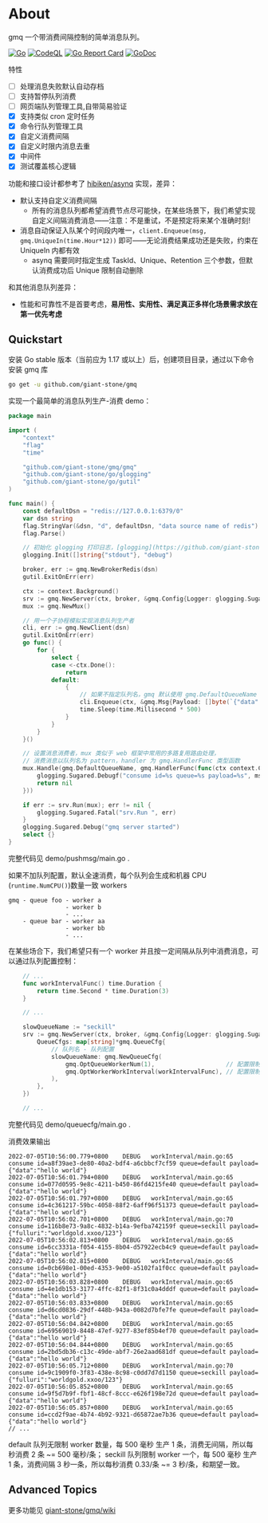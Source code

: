 # About

gmq 一个带消费间隔控制的简单消息队列。

[![Go](https://github.com/giant-stone/gmq/actions/workflows/go.yml/badge.svg)](https://github.com/giant-stone/gmq/actions/workflows/go.yml)
[![CodeQL](https://github.com/giant-stone/gmq/actions/workflows/codeql-analysis.yml/badge.svg)](https://github.com/giant-stone/gmq/actions/workflows/codeql-analysis.yml)
[![Go Report Card](https://goreportcard.com/badge/github.com/giant-stone/gmq)](https://goreportcard.com/report/github.com/giant-stone/gmq)
[![GoDoc](https://godoc.org/github.com/giant-stone/gmq?status.svg)](https://godoc.org/github.com/giant-stone/gmq)

特性

- [ ] 处理消息失败默认自动存档
- [ ] 支持暂停队列消费
- [ ] 网页端队列管理工具,自带简易验证
- [x] 支持类似 cron 定时任务
- [x] 命令行队列管理工具
- [x] 自定义消费间隔
- [x] 自定义时限内消息去重
- [x] 中间件
- [x] 测试覆盖核心逻辑

功能和接口设计都参考了 [hibiken/asynq](https://github.com/hibiken/asynq) 实现，差异：

- 默认支持自定义消费间隔
  - 所有的消息队列都希望消费节点尽可能快，在某些场景下，我们希望实现自定义间隔消费消息——注意：不是重试，不是预定将来某个准确时刻!
- 消息自动保证入队某个时间段内唯一，`client.Enqueue(msg, gmq.UniqueIn(time.Hour*12))` 即可——无论消费结果成功还是失败，约束在 UniqueIn 内都有效
  - asynq 需要同时指定生成 TaskId、Unique、Retention 三个参数，但默认消费成功后 Unique 限制自动删除

和其他消息队列差异：

- 性能和可靠性不是首要考虑，**易用性、实用性、满足真正多样化场景需求放在第一优先考虑**

## Quickstart

安装 Go stable 版本（当前应为 1.17 或以上）后，创建项目目录，通过以下命令安装 gmq 库

```sh
go get -u github.com/giant-stone/gmq
```

实现一个最简单的消息队列生产-消费 demo：

```go
package main

import (
	"context"
	"flag"
	"time"

	"github.com/giant-stone/gmq/gmq"
	"github.com/giant-stone/go/glogging"
	"github.com/giant-stone/go/gutil"
)

func main() {
	const defaultDsn = "redis://127.0.0.1:6379/0"
	var dsn string
	flag.StringVar(&dsn, "d", defaultDsn, "data source name of redis")
	flag.Parse()

	// 初始化 glogging 打印日志，[glogging](https://github.com/giant-stone/go#custom-logging) 将集成格式化、自动切割、日志分级，满足大部分服务 99% 以上场景
	glogging.Init([]string{"stdout"}, "debug")

	broker, err := gmq.NewBrokerRedis(dsn)
	gutil.ExitOnErr(err)

	ctx := context.Background()
	srv := gmq.NewServer(ctx, broker, &gmq.Config{Logger: glogging.Sugared})
	mux := gmq.NewMux()

	// 用一个子协程模拟实现消息队列生产者
	cli, err := gmq.NewClient(dsn)
	gutil.ExitOnErr(err)
	go func() {
		for {
			select {
			case <-ctx.Done():
				return
			default:
				{
					// 如果不指定队列名，gmq 默认使用 gmq.DefaultQueueName
					cli.Enqueue(ctx, &gmq.Msg{Payload: []byte(`{"data":"hello world"}`)})
					time.Sleep(time.Millisecond * 500)
				}
			}
		}
	}()

	// 设置消息消费者，mux 类似于 web 框架中常用的多路复用路由处理，
	// 消费消息以队列名为 pattern，handler 为 gmq.HandlerFunc 类型函数
	mux.Handle(gmq.DefaultQueueName, gmq.HandlerFunc(func(ctx context.Context, msg gmq.IMsg) (err error) {
		glogging.Sugared.Debugf("consume id=%s queue=%s payload=%s", msg.GetId(), msg.GetQueue(), string(msg.GetPayload()))
		return nil
	}))

	if err := srv.Run(mux); err != nil {
		glogging.Sugared.Fatal("srv.Run ", err)
	}
	glogging.Sugared.Debug("gmq server started")
	select {}
}

```

完整代码见 demo/pushmsg/main.go .

如果不加队列配置，默认全速消费，每个队列会生成和机器 CPU (`runtime.NumCPU()`)数量一致 workers

    gmq - queue foo - worker a
                    - worker b
                    - ...
        - queue bar - worker aa
                    - worker bb
                    - ...

在某些场合下，我们希望只有一个 worker 并且按一定间隔从队列中消费消息，可以通过队列配置控制：

```go
	// ...
	func workIntervalFunc() time.Duration {
		return time.Second * time.Duration(3)
	}

	// ...

	slowQueueName := "seckill"
	srv := gmq.NewServer(ctx, broker, &gmq.Config{Logger: glogging.Sugared,
		QueueCfgs: map[string]*gmq.QueueCfg{
			// 队列名 - 队列配置
			slowQueueName: gmq.NewQueueCfg(
				gmq.OptQueueWorkerNum(1),                    // 配置限制队列只有一个 worker
				gmq.OptWorkerWorkInterval(workIntervalFunc), // 配置限制队列消费间隔为每 3 秒从队列取一条消息
			),
		},
	})

	// ...
```

完整代码见 demo/queuecfg/main.go .

消费效果输出

```
2022-07-05T10:56:00.779+0800    DEBUG   workInterval/main.go:65 consume id=a8f39ae3-de80-40a2-bdf4-a6cbbcf7cf59 queue=default payload={"data":"hello world"}
2022-07-05T10:56:01.794+0800    DEBUG   workInterval/main.go:65 consume id=077d0595-9e8c-4211-b450-86fd4215fe40 queue=default payload={"data":"hello world"}
2022-07-05T10:56:01.797+0800    DEBUG   workInterval/main.go:65 consume id=4c361217-59bc-4058-88f2-6aff96f51373 queue=default payload={"data":"hello world"}
2022-07-05T10:56:02.701+0800    DEBUG   workInterval/main.go:70 consume id=116b8e73-9a8c-4832-b14a-9efba742159f queue=seckill payload={"fulluri":"worldgold.xxoo/123"}
2022-07-05T10:56:02.813+0800    DEBUG   workInterval/main.go:65 consume id=6cc3331a-f054-4155-8b04-d57922ecb4c9 queue=default payload={"data":"hello world"}
2022-07-05T10:56:02.815+0800    DEBUG   workInterval/main.go:65 consume id=0cb698e1-00ed-4353-9e00-a5102fa1f0cc queue=default payload={"data":"hello world"}
2022-07-05T10:56:03.828+0800    DEBUG   workInterval/main.go:65 consume id=4e1db153-3177-4ffc-82f1-8f31c0a4dddf queue=default payload={"data":"hello world"}
2022-07-05T10:56:03.833+0800    DEBUG   workInterval/main.go:65 consume id=d6cd0836-29df-448b-943a-0082d7bfe7fe queue=default payload={"data":"hello world"}
2022-07-05T10:56:04.842+0800    DEBUG   workInterval/main.go:65 consume id=69569019-8448-47ef-9277-83ef85b4ef70 queue=default payload={"data":"hello world"}
2022-07-05T10:56:04.844+0800    DEBUG   workInterval/main.go:65 consume id=2bd5db36-c13c-49de-abf7-26e2aad681df queue=default payload={"data":"hello world"}
2022-07-05T10:56:05.712+0800    DEBUG   workInterval/main.go:70 consume id=9c1909f0-3f83-438e-8c98-c0dd7d7d1150 queue=seckill payload={"fulluri":"worldgold.xxoo/123"}
2022-07-05T10:56:05.852+0800    DEBUG   workInterval/main.go:65 consume id=9f5d7b9f-fbf1-48cf-8ccc-e626f198e72d queue=default payload={"data":"hello world"}
2022-07-05T10:56:05.857+0800    DEBUG   workInterval/main.go:65 consume id=ccd2f9ae-4b74-4b92-9321-d65872ae7b36 queue=default payload={"data":"hello world"}
// ...
```

default 队列无限制 worker 数量，每 500 毫秒 生产 1 条，消费无间隔，所以每秒消费 2 条 ~= 500 毫秒/条；
seckill 队列限制 worker 一个，每 500 毫秒 生产 1 条，消费间隔 3 秒一条，所以每秒消费 0.33/条 ~= 3 秒/条，和期望一致。

## Advanced Topics

更多功能见 [giant-stone/gmq/wiki](https://github.com/giant-stone/gmq/wiki)
